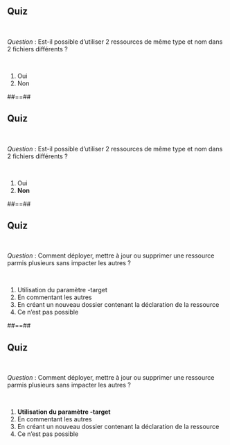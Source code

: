 <!-- .slide: class="exercice" -->

## Quiz

<br>

_Question_ : Est-il possible d’utiliser 2 ressources de même type et nom dans 2 fichiers différents ?

<br>

1. Oui
2. Non


##==##


<!-- .slide: class="exercice" -->

## Quiz

<br>

_Question_ : Est-il possible d’utiliser 2 ressources de même type et nom dans 2 fichiers différents ?

<br>

1. Oui
2. **Non**


##==##


<!-- .slide: class="exercice" -->

## Quiz

<br>

_Question_ : Comment déployer, mettre à jour ou supprimer une ressource parmis plusieurs sans impacter les autres ?

<br>

1. Utilisation du paramètre -target
2. En commentant les autres
3. En créant un nouveau dossier contenant la déclaration de la ressource
4. Ce n’est pas possible


##==##


<!-- .slide: class="exercice" -->

## Quiz

<br>

_Question_ : Comment déployer, mettre à jour ou supprimer une ressource parmis plusieurs sans impacter les autres ?

<br>

1. **Utilisation du paramètre -target**
2. En commentant les autres
3. En créant un nouveau dossier contenant la déclaration de la ressource
4. Ce n’est pas possible
